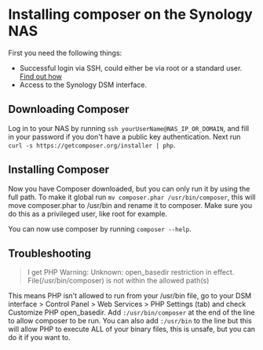 # Installing composer on the Synology NAS
First you need the following things:

- Successful login via SSH, could either be via root or a standard user. [Find out how](../../System/SSH/Gaining_access_via_ssh.md)
- Access to the Synology DSM interface.

## Downloading Composer
Log in to your NAS by running ```ssh yourUserName@NAS_IP_OR_DOMAIN```, and fill in your password if you don't have a
public key authentication. Next run ```curl -s https://getcomposer.org/installer | php```.

## Installing Composer
Now you have Composer downloaded, but you can only run it by using the full path. To make it global run 
```mv composer.phar /usr/bin/composer```, this will move composer.phar to /usr/bin and rename it to composer.
Make sure you do this as a privileged user, like root for example.

You can now use composer by running ```composer --help```.

## Troubleshooting
> I get PHP Warning:  Unknown: open_basedir restriction in effect. File(/usr/bin/composer) is not within the allowed path(s)  

This means PHP isn't allowed to run from your /usr/bin file, go to your DSM interface > Control Panel > Web Services > 
PHP Settings (tab) and check Customize PHP open_basedir. Add ```:/usr/bin/composer``` at the end of the line to allow
composer to be run. You can also add ```:/usr/bin``` to the line but this will allow PHP to execute ALL of your binary
files, this is unsafe, but you can do it if you want to.